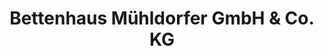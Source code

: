 ---
title: "Bettenhaus Mühldorfer GmbH & Co. KG"
url: /haidmuehle/bettenhaus-muehldorfer-gmbh-und-co-kg/
shop: Möbel
---